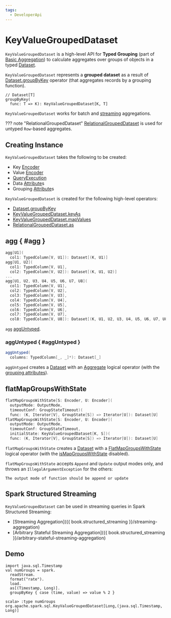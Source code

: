 ```yaml
---
tags:
  - DeveloperApi
---
```


# KeyValueGroupedDataset

`KeyValueGroupedDataset` is a high-level API for **Typed Grouping** (part of [Basic Aggregation](aggregations/index.md)) to calculate aggregates over groups of objects in a typed [Dataset](Dataset.md).

`KeyValueGroupedDataset` represents a **grouped dataset** as a result of [Dataset.groupByKey](Dataset.md#groupByKey) operator (that aggregates records by a grouping function).

```text
// Dataset[T]
groupByKey(
  func: T => K): KeyValueGroupedDataset[K, T]
```

`KeyValueGroupedDataset` works for batch and [streaming](#spark-structured-streaming) aggregations.

??? note "RelationalGroupedDataset"
    [RelationalGroupedDataset](RelationalGroupedDataset.md) is used for untyped `Row`-based aggregates.

## Creating Instance

`KeyValueGroupedDataset` takes the following to be created:

* <span id="kEncoder"> Key [Encoder](Encoder.md)
* <span id="vEncoder"> Value [Encoder](Encoder.md)
* <span id="queryExecution"> [QueryExecution](QueryExecution.md)
* <span id="dataAttributes"> Data [Attribute](expressions/Attribute.md)s
* <span id="groupingAttributes"> Grouping [Attribute](expressions/Attribute.md)s

`KeyValueGroupedDataset` is created for the following high-level operators:

* [Dataset.groupByKey](index.md#groupByKey)
* [KeyValueGroupedDataset.keyAs](#keyAs)
* [KeyValueGroupedDataset.mapValues](#mapValues)
* [RelationalGroupedDataset.as](RelationalGroupedDataset.md#as)

## agg { #agg }

```scala
agg[U1](
  col1: TypedColumn[V, U1]): Dataset[(K, U1)]
agg[U1, U2](
  col1: TypedColumn[V, U1],
  col2: TypedColumn[V, U2]): Dataset[(K, U1, U2)]
...
agg[U1, U2, U3, U4, U5, U6, U7, U8](
  col1: TypedColumn[V, U1],
  col2: TypedColumn[V, U2],
  col3: TypedColumn[V, U3],
  col4: TypedColumn[V, U4],
  col5: TypedColumn[V, U5],
  col6: TypedColumn[V, U6],
  col7: TypedColumn[V, U7],
  col8: TypedColumn[V, U8]): Dataset[(K, U1, U2, U3, U4, U5, U6, U7, U8)]
```

`agg` [aggUntyped](#aggUntyped).

### aggUntyped { #aggUntyped }

```scala
aggUntyped(
  columns: TypedColumn[_, _]*): Dataset[_]
```

`aggUntyped` creates a [Dataset](Dataset.md) with an [Aggregate](logical-operators/Aggregate.md) logical operator (with the [grouping attributes](#groupingAttributes)).

## <span id="flatMapGroupsWithState"> flatMapGroupsWithState

```scala
flatMapGroupsWithState[S: Encoder, U: Encoder](
  outputMode: OutputMode,
  timeoutConf: GroupStateTimeout)(
  func: (K, Iterator[V], GroupState[S]) => Iterator[U]): Dataset[U]
flatMapGroupsWithState[S: Encoder, U: Encoder](
  outputMode: OutputMode,
  timeoutConf: GroupStateTimeout,
  initialState: KeyValueGroupedDataset[K, S])(
  func: (K, Iterator[V], GroupState[S]) => Iterator[U]): Dataset[U]
```

`flatMapGroupsWithState` creates a [Dataset](Dataset.md#apply) with a [FlatMapGroupsWithState](logical-operators/FlatMapGroupsWithState.md) logical operator (with the [isMapGroupsWithState](logical-operators/FlatMapGroupsWithState.md#isMapGroupsWithState) disabled).

`flatMapGroupsWithState` accepts `Append` and `Update` output modes only, and throws an `IllegalArgumentException` for the others:

```text
The output mode of function should be append or update
```

## Spark Structured Streaming

`KeyValueGroupedDataset` can be used in streaming queries in Spark Structured Streaming:

* [Streaming Aggregation]({{ book.structured_streaming }}/streaming-aggregation)
* [Arbitrary Stateful Streaming Aggregation]({{ book.structured_streaming }}/arbitrary-stateful-streaming-aggregation)

## Demo

```text
import java.sql.Timestamp
val numGroups = spark.
  readStream.
  format("rate").
  load.
  as[(Timestamp, Long)].
  groupByKey { case (time, value) => value % 2 }

scala> :type numGroups
org.apache.spark.sql.KeyValueGroupedDataset[Long,(java.sql.Timestamp, Long)]
```
